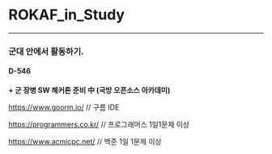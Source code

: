 # ROKAF_in_Study

***

### 군대 안에서 활동하기.

#### D-546

**+ 군 장병 SW 해커톤 준비 中 (국방 오픈소스 아카데미)**


https://www.goorm.io/         // 구름 IDE

https://programmers.co.kr/    // 프로그래머스 1일1문제 이상

https://www.acmicpc.net/      // 백준 1일 1문제 이상


